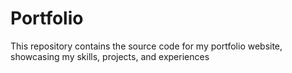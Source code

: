 # Portfolio
This repository contains the source code for my portfolio website, showcasing my skills, projects, and experiences
